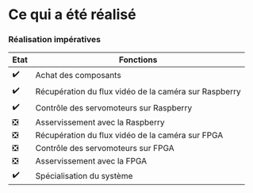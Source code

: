# Ce qui a été réalisé

### Réalisation impératives

| Etat | Fonctions |
|------|----------|
| :heavy_check_mark: | Achat des composants |
| :heavy_check_mark: | Récupération du flux vidéo de la caméra sur Raspberry |
| :heavy_check_mark: | Contrôle des servomoteurs sur Raspberry |
| :negative_squared_cross_mark: | Asservissement avec la Raspberry |
| :negative_squared_cross_mark: | Récupération du flux vidéo de la caméra sur FPGA |
| :negative_squared_cross_mark: | Contrôle des servomoteurs sur FPGA|
| :negative_squared_cross_mark: | Asservissement avec la FPGA |
| :heavy_check_mark: | Spécialisation du système |